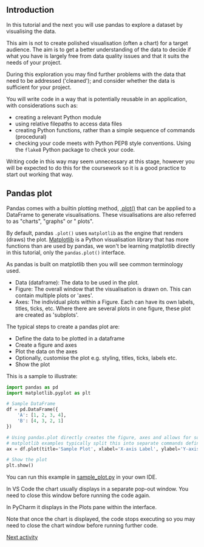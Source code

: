 ## Introduction

In this tutorial and the next you will use pandas to explore a dataset by visualising the data.

This aim is not to create polished visualisation (often a chart) for a target audience. The aim is to get a better
understanding of the data to decide if what you have is largely free from data quality issues and that it suits the
needs of your project.

During this exploration you may find further problems with the data that need to be addressed ('cleaned'); and consider
whether the data is sufficient for your project.

You will write code in a way that is potentially reusable in an application, with considerations such as:

- creating a relevant Python module
- using relative filepaths to access data files
- creating Python functions, rather than a simple sequence of commands (procedural)
- checking your code meets with Python PEP8 style conventions. Using the `flake8` Python package to check your code.

Writing code in this way may seem unnecessary at this stage, however you will be expected to do this for the coursework
so it is a good practice to start out working that way.

## Pandas plot

Pandas comes with a
builtin plotting method, [.plot()](https://pandas.pydata.org/docs/reference/api/pandas.DataFrame.plot.html) that can be
applied to a DataFrame to generate visualisations. These visualisations are also referred to as "charts", "graphs" or "
plots".

By default, pandas `.plot()` uses `matplotlib` as the engine that renders (draws) the
plot. [Matplotlib](https://matplotlib.org) is a Python visualisation library that has more functions than are used by
pandas, we won't be learning matplotlib directly in this tutorial, only the `pandas.plot()` interface.

As pandas is built on matplotlib then you will see common terminology used.

- Data (dataframe): The data to be used in the plot.
- Figure: The overall window that the visualisation is drawn on. This can contain multiple plots or 'axes'.
- Axes: The individual plots within a Figure. Each can have its own labels, titles, ticks, etc. Where there are several
  plots in one figure, these plot are created as 'subplots'.

The typical steps to create a pandas plot are:

- Define the data to be plotted in a dataframe
- Create a figure and axes
- Plot the data on the axes
- Optionally, customise the plot e.g. styling, titles, ticks, labels etc.
- Show the plot

This is a sample to illustrate:

```Python
import pandas as pd
import matplotlib.pyplot as plt

# Sample DataFrame
df = pd.DataFrame({
    'A': [1, 2, 3, 4],
    'B': [4, 3, 2, 1]
})

# Using pandas.plot directly creates the figure, axes and allows for some customisation
# matplotlib examples typically split this into separate commands defining fig and ax then adding customisation
ax = df.plot(title='Sample Plot', xlabel='X-axis Label', ylabel='Y-axis Label')

# Show the plot
plt.show()
```

You can run this example in [sample_plot.py](../../src/tutorialpkg/sample_code/sample_plot.py) in your own IDE.

In VS Code the chart usually displays in a separate pop-out window. You need to close this window before running the
code again.

In PyCharm it displays in the Plots pane within the interface.

Note that once the chart is displayed, the code stops executing so you may need to close the chart window before running
further code.

[Next activity](3-2-distribution)